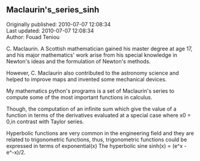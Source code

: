 ## Maclaurin's_series_sinh  
Originally published: 2010-07-07 12:08:34  
Last updated: 2010-07-07 12:08:34  
Author: Fouad Teniou  
  
C. Maclaurin. A Scottish mathematician gained his master degree at age 17, and his major mathematics' work arise from his special knowledge in Newton's ideas and the formulation of Newton's methods.

However, C. Maclaurin also contributed to the astronomy science and helped to improve maps and invented some mechanical devices.

My mathematics python's programs is a set of Maclaurin's series to compute some of the most important functions in calculus.

Though, the computation of an infinite sum which give the value of a function in terms of the derivatives evaluated at a special case where x0 = 0,in contrast with Taylor series. 


Hyperbolic functions are very common in the engineering field and they are related to trigonometric functions, thus, trigonometric functions could be expressed in terms of exponential(x)
The hyperbolic sine sinh(x) = (e^x - e^-x)/2.
